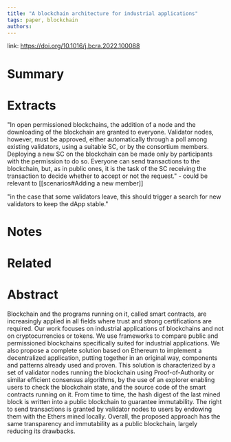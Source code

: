 ```yaml
---
title: "A blockchain architecture for industrial applications"
tags: paper, blockchain
authors:
---
```


link: https://doi.org/10.1016/j.bcra.2022.100088

# Summary

# Extracts
"In open permissioned blockchains, the addition of a node and the downloading of the blockchain are granted to everyone. Validator nodes, however, must be approved, either automatically through a poll among existing validators, using a suitable SC, or by the consortium members. Deploying a new SC on the blockchain can be made only by participants with the permission to do so. Everyone can send transactions to the blockchain, but, as in public ones, it is the task of the SC receiving the transaction to decide whether to accept or not the request." - could be relevant to [[scenarios#Adding a new member]]

"in the case that some validators leave, this should trigger a search for new validators to keep the dApp stable." 
# Notes

# Related

# Abstract
Blockchain and the programs running on it, called smart contracts, are increasingly applied in all fields where trust and strong certifications are required. Our work focuses on industrial applications of blockchains and not on cryptocurrencies or tokens. We use frameworks to compare public and permissioned blockchains specifically suited for industrial applications. We also propose a complete solution based on Ethereum to implement a decentralized application, putting together in an original way, components and patterns already used and proven. This solution is characterized by a set of validator nodes running the blockchain using Proof-of-Authority or similar efficient consensus algorithms, by the use of an explorer enabling users to check the blockchain state, and the source code of the smart contracts running on it. From time to time, the hash digest of the last mined block is written into a public blockchain to guarantee immutability. The right to send transactions is granted by validator nodes to users by endowing them with the Ethers mined locally. Overall, the proposed approach has the same transparency and immutability as a public blockchain, largely reducing its drawbacks.